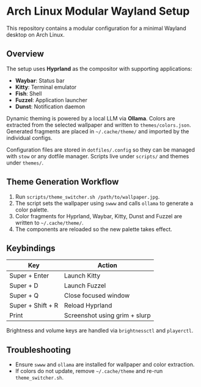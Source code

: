 # Arch Linux Modular Wayland Setup

This repository contains a modular configuration for a minimal Wayland desktop on Arch Linux.

## Overview

The setup uses **Hyprland** as the compositor with supporting applications:

- **Waybar**: Status bar
- **Kitty**: Terminal emulator
- **Fish**: Shell
- **Fuzzel**: Application launcher
- **Dunst**: Notification daemon

Dynamic theming is powered by a local LLM via **Ollama**. Colors are extracted from the selected wallpaper and written to `themes/colors.json`. Generated fragments are placed in `~/.cache/theme/` and imported by the individual configs.

Configuration files are stored in `dotfiles/.config` so they can be managed with `stow` or any dotfile manager. Scripts live under `scripts/` and themes under `themes/`.

## Theme Generation Workflow

1. Run `scripts/theme_switcher.sh /path/to/wallpaper.jpg`.
2. The script sets the wallpaper using `swww` and calls `ollama` to generate a color palette.
3. Color fragments for Hyprland, Waybar, Kitty, Dunst and Fuzzel are written to `~/.cache/theme/`.
4. The components are reloaded so the new palette takes effect.

## Keybindings

Key | Action
----|-------
Super + Enter | Launch Kitty
Super + D | Launch Fuzzel
Super + Q | Close focused window
Super + Shift + R | Reload Hyprland
Print | Screenshot using grim + slurp

Brightness and volume keys are handled via `brightnessctl` and `playerctl`.

## Troubleshooting

- Ensure `swww` and `ollama` are installed for wallpaper and color extraction.
- If colors do not update, remove `~/.cache/theme` and re-run `theme_switcher.sh`.

